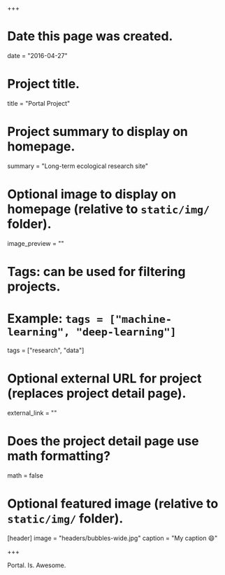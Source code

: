 +++
# Date this page was created.
date = "2016-04-27"

# Project title.
title = "Portal Project"

# Project summary to display on homepage.
summary = "Long-term ecological research site"

# Optional image to display on homepage (relative to `static/img/` folder).
image_preview = ""

# Tags: can be used for filtering projects.
# Example: `tags = ["machine-learning", "deep-learning"]`
tags = ["research", "data"]

# Optional external URL for project (replaces project detail page).
external_link = ""

# Does the project detail page use math formatting?
math = false

# Optional featured image (relative to `static/img/` folder).
[header]
image = "headers/bubbles-wide.jpg"
caption = "My caption :smile:"

+++

Portal. Is. Awesome.